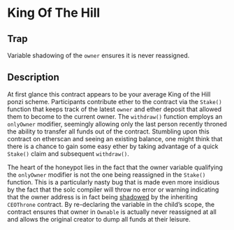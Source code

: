 # King Of The Hill

## Trap
Variable shadowing of the `owner` ensures it is never reassigned.

## Description

At first glance this contract appears to be your average King of the Hill ponzi scheme. Participants contribute ether to the contract via the `Stake()` function that keeps track of the latest `owner` and ether deposit that allowed them to become to the current owner. The `withdraw()` function employs an `onlyOwner` modifier, seemingly allowing only the last person recently throned the ability to transfer all funds out of the contract. Stumbling upon this contract on etherscan and seeing an existing balance, one might think that there is a chance to gain some easy ether by taking advantage of a quick `Stake()` claim and subsequent `withdraw()`.

The heart of the honeypot lies in the fact that the owner variable qualifying the `onlyOwner` modifier is not the one being reassigned in the `Stake()` function. This is a particularly nasty bug that is made even more insidious by the fact that the solc compiler will throw no error or warning indicating that the owner address is in fact being [shadowed](../../variable%20shadowing) by the inheriting `CEOThrone` contract. By re-declaring the variable in the child’s scope, the contract ensures that owner in `Ownable` is actually never reassigned at all and allows the original creator to dump all funds at their leisure.

